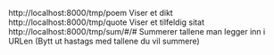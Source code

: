 http://localhost:8000/tmp/poem Viser et dikt
http://localhost:8000/tmp/quote Viser et tilfeldig sitat
http://localhost:8000/tmp/sum/#/# Summerer tallene man legger inn i URLen (Bytt ut hastags med tallene du vil summere)
